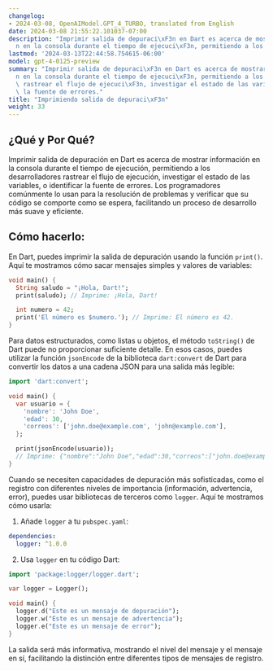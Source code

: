 ```yaml
---
changelog:
- 2024-03-08, OpenAIModel.GPT_4_TURBO, translated from English
date: 2024-03-08 21:55:22.101037-07:00
description: "Imprimir salida de depuraci\xF3n en Dart es acerca de mostrar informaci\xF3\
  n en la consola durante el tiempo de ejecuci\xF3n, permitiendo a los desarrolladores\u2026"
lastmod: '2024-03-13T22:44:58.754615-06:00'
model: gpt-4-0125-preview
summary: "Imprimir salida de depuraci\xF3n en Dart es acerca de mostrar informaci\xF3\
  n en la consola durante el tiempo de ejecuci\xF3n, permitiendo a los desarrolladores\
  \ rastrear el flujo de ejecuci\xF3n, investigar el estado de las variables, o identificar\
  \ la fuente de errores."
title: "Imprimiendo salida de depuraci\xF3n"
weight: 33
---
```


## ¿Qué y Por Qué?

Imprimir salida de depuración en Dart es acerca de mostrar información en la consola durante el tiempo de ejecución, permitiendo a los desarrolladores rastrear el flujo de ejecución, investigar el estado de las variables, o identificar la fuente de errores. Los programadores comúnmente lo usan para la resolución de problemas y verificar que su código se comporte como se espera, facilitando un proceso de desarrollo más suave y eficiente.

## Cómo hacerlo:

En Dart, puedes imprimir la salida de depuración usando la función `print()`. Aquí te mostramos cómo sacar mensajes simples y valores de variables:

```dart
void main() {
  String saludo = "¡Hola, Dart!";
  print(saludo); // Imprime: ¡Hola, Dart!

  int numero = 42;
  print('El número es $numero.'); // Imprime: El número es 42.
}
```

Para datos estructurados, como listas u objetos, el método `toString()` de Dart puede no proporcionar suficiente detalle. En esos casos, puedes utilizar la función `jsonEncode` de la biblioteca `dart:convert` de Dart para convertir los datos a una cadena JSON para una salida más legible:

```dart
import 'dart:convert';

void main() {
  var usuario = {
    'nombre': 'John Doe',
    'edad': 30,
    'correos': ['john.doe@example.com', 'john@example.com'],
  };

  print(jsonEncode(usuario));
  // Imprime: {"nombre":"John Doe","edad":30,"correos":["john.doe@example.com","john@example.com"]}
}
```

Cuando se necesiten capacidades de depuración más sofisticadas, como el registro con diferentes niveles de importancia (información, advertencia, error), puedes usar bibliotecas de terceros como `logger`. Aquí te mostramos cómo usarla:

1. Añade `logger` a tu `pubspec.yaml`:

```yaml
dependencies:
  logger: ^1.0.0
```

2. Usa `logger` en tu código Dart:

```dart
import 'package:logger/logger.dart';

var logger = Logger();

void main() {
  logger.d("Este es un mensaje de depuración");
  logger.w("Este es un mensaje de advertencia");
  logger.e("Este es un mensaje de error");
}
```

La salida será más informativa, mostrando el nivel del mensaje y el mensaje en sí, facilitando la distinción entre diferentes tipos de mensajes de registro.
